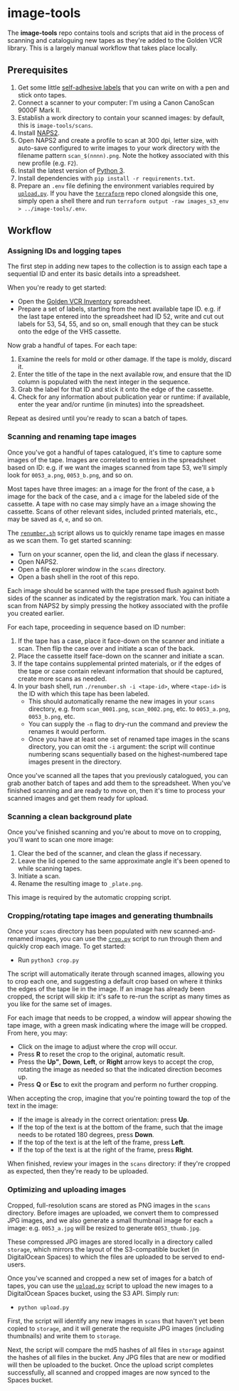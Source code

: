 # image-tools

The **image-tools** repo contains tools and scripts that aid in the process of scanning
and cataloguing new tapes as they're added to the Golden VCR library. This is a largely
manual workflow that takes place locally.

## Prerequisites

1. Get some little [self-adhesive labels](https://www.target.com/p/128ct-1-34-x2-75-34-rectangular-labels-white-up-38-up-8482/-/A-14471285)
   that you can write on with a pen and stick onto tapes.
2. Connect a scanner to your computer: I'm using a Canon CanoScan 9000F Mark II.
3. Establish a work directory to contain your scanned images: by default, this is
   `image-tools/scans`.
4. Install [NAPS2](https://www.naps2.com/).
5. Open NAPS2 and create a profile to scan at 300 dpi, letter size, with auto-save
   configured to write images to your work directory with the filename pattern
   `scan_$(nnnn).png`. Note the hotkey associated with this new profile (e.g. `F2`).
6. Install the latest version of [Python 3](https://www.python.org/downloads/).
7. Install dependencies with `pip install -r requirements.txt`.
8. Prepare an `.env` file defining the environment variables required by
   [`upload.py`](./upload.py). If you have the [`terraform`](https://github.com/golden-vcr/terraform)
   repo cloned alongside this one, simply open a shell there and run
   `terraform output -raw images_s3_env > ../image-tools/.env`.

## Workflow

### Assigning IDs and logging tapes

The first step in adding new tapes to the collection is to assign each tape a
sequential ID and enter its basic details into a spreadsheet.

When you're ready to get started:

- Open the [Golden VCR Inventory](https://docs.google.com/spreadsheets/d/1cR9Lbw9_VGQcEn8eGD2b5MwGRGzKugKZ9PVFkrqmA7k/edit)
  spreadsheet.
- Prepare a set of labels, starting from the next available tape ID. e.g. if the last
  tape entered into the spreadsheet had ID 52, write and cut out labels for 53, 54, 55,
  and so on, small enough that they can be stuck onto the edge of the VHS cassette.

Now grab a handful of tapes. For each tape:

1. Examine the reels for mold or other damage. If the tape is moldy, discard it.
2. Enter the title of the tape in the next available row, and ensure that the ID column
   is populated with the next integer in the sequence.
3. Grab the label for that ID and stick it onto the edge of the cassette.
4. Check for any information about publication year or runtime: if available, enter the
   year and/or runtime (in minutes) into the spreadsheet.

Repeat as desired until you're ready to scan a batch of tapes.

### Scanning and renaming tape images

Once you've got a handful of tapes catalogued, it's time to capture some images of the
tape. Images are correlated to entries in the spreadsheet based on ID: e.g. if we want
the images scanned from tape 53, we'll simply look for `0053_a.png`, `0053_b.png`, and
so on.

Most tapes have three images: an `a` image for the front of the case, a `b` image for
the back of the case, and a `c` image for the labeled side of the cassette. A tape with
no case may simply have an `a` image showing the cassette. Scans of other relevant
sides, included printed materials, etc., may be saved as `d`, `e`, and so on.

The [`renumber.sh`](./renumber.sh) script allows us to quickly rename tape images en
masse as we scan them. To get started scanning:

- Turn on your scanner, open the lid, and clean the glass if necessary.
- Open NAPS2.
- Open a file explorer window in the `scans` directory.
- Open a bash shell in the root of this repo.

Each image should be scanned with the tape pressed flush against both sides of the
scanner as indicated by the registration mark. You can initiate a scan from NAPS2 by
simply pressing the hotkey associated with the profile you created earlier.

For each tape, proceeding in sequence based on ID number:

1. If the tape has a case, place it face-down on the scanner and initiate a scan. Then
   flip the case over and initiate a scan of the back.
2. Place the cassette itself face-down on the scanner and initiate a scan.
3. If the tape contains supplemental printed materials, or if the edges of the tape or
   case contain relevant information that should be captured, create more scans as
   needed.
4. In your bash shell, run `./renumber.sh -i <tape-id>`, where `<tape-id>` is the ID
   with which this tape has been labeled.
     - This should automatically rename the new images in your `scans` directory, e.g.
       from `scan_0001.png`, `scan_0002.png`, etc. to `0053_a.png`, `0053_b.png`, etc.
     - You can supply the `-n` flag to dry-run the command and preview the renames it
       would perform.
     - Once you have at least one set of renamed tape images in the scans directory,
       you can omit the `-i` argument: the script will continue numbering scans
       sequentially based on the highest-numbered tape images present in the directory.

Once you've scanned all the tapes that you previously catalogued, you can grab another
batch of tapes and add them to the spreadsheet. When you've finished scanning and are
ready to move on, then it's time to process your scanned images and get them ready for
upload.

### Scanning a clean background plate

Once you've finished scanning and you're about to move on to cropping, you'll want to
scan one more image:

1. Clear the bed of the scanner, and clean the glass if necessary.
2. Leave the lid opened to the same approximate angle it's been opened to while
   scanning tapes.
3. Initiate a scan.
4. Rename the resulting image to `_plate.png`.

This image is required by the automatic cropping script.

### Cropping/rotating tape images and generating thumbnails

Once your `scans` directory has been populated with new scanned-and-renamed images, you
can use the [`crop.py`](./crop.py) script to run through them and quickly crop each
image. To get started:

- Run `python3 crop.py`

The script will automatically iterate through scanned images, allowing you to crop each
one, and suggesting a default crop based on where it thinks the edges of the tape lie
in the image. If an image has already been cropped, the script will skip it: it's safe
to re-run the script as many times as you like for the same set of images.

For each image that needs to be cropped, a window will appear showing the tape image,
with a green mask indicating where the image will be cropped. From here, you may:

- Click on the image to adjust where the crop will occur.
- Press **R** to reset the crop to the original, automatic result.
- Press the **Up"**, **Down**, **Left**, or **Right** arrow keys to accept the crop,
  rotating the image as needed so that the indicated direction becomes up.
- Press **Q** or **Esc** to exit the program and perform no further cropping.

When accepting the crop, imagine that you're pointing toward the top of the text in the
image:

- If the image is already in the correct orientation: press **Up**.
- If the top of the text is at the bottom of the frame, such that the image needs to be
  rotated 180 degrees, press **Down**.
- If the top of the text is at the left of the frame, press **Left**.
- If the top of the text is at the right of the frame, press **Right**.

When finished, review your images in the `scans` directory: if they're cropped as
expected, then they're ready to be uploaded.

### Optimizing and uploading images

Cropped, full-resolution scans are stored as PNG images in the `scans` directory.
Before images are uploaded, we convert them to compressed JPG images, and we also
generate a small thumbnail image for each `a` image: e.g. `0053_a.jpg` will be resized
to generate `0053_thumb.jpg`.

These compressed JPG images are stored locally in a directory called `storage`, which
mirrors the layout of the S3-compatible bucket (in DigitalOcean Spaces) to which the
files are uploaded to be served to end-users.

Once you've scanned and cropped a new set of images for a batch of tapes, you can use
the [`upload.py`](./upload.py) script to upload the new images to a DigitalOcean Spaces
bucket, using the S3 API. Simply run:

- `python upload.py`

First, the script will identify any new images in `scans` that haven't yet been copied
to `storage`, and it will generate the requisite JPG images (including thumbnails) and
write them to `storage`.

Next, the script will compare the md5 hashes of all files in `storage` against the
hashes of all files in the bucket. Any JPG files that are new or modified will then be
uploaded to the bucket. Once the upload script completes successfully, all scanned and
cropped images are now synced to the Spaces bucket.
